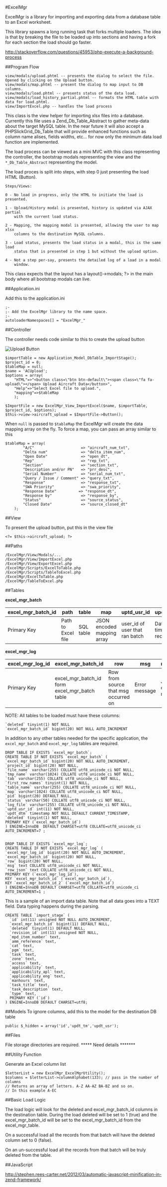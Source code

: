 #ExcelMgr

ExcelMgr is a library for importing and exporting data from a database table to an Excel worksheet.

This library spawns a long running task that forks multiple loaders. The idea is that by breaking the file to be loaded up into sections and having a fork for each section the load should go faster.

http://stackoverflow.com/questions/45953/php-execute-a-background-process

##Program Flow

    view/modals/upload.phtml -- presents the dialog to select the file. Opened by clicking on the Upload button.
    view/modals/map.phtml -- present the dialog to map input to DB columns.
    view/modals/load.phtml -- presents status of the data load.
    view/modals/load_history_partial.phtml -- formats the HTML table with data for load.phtml.
    view/ImportExcel.php -- handles the load process

This class is the view helper for importing xlsx files into a database.
Currently this file uses a Zend_Db_Table_Abstract to gather meta-data about
the target MySQL table.  In the near future it will also accept a 
PHPSlickGrid_Db_Table that will provide enhanced functions such as column
name alises, fields widths, etc... for now only the minimum data load function
are implemented.

The load process can be viewed as a mini MVC with this class representing 
the controller, the bootstrap modals representing the view and the `*_Db_Table_Abstract` representing the model.

The load proces is split into steps, with step 0 just presenting 
the load HTML (Button).

    Steps/Views:

    0 - No load in progress, only the HTML to initiate the load is presented.

    1 - Upload/History modal is presented, history is updated via AJAX partial 
        with the current load status.

    2 - Mapping, the mapping modal is presented, allowing the user to map xlsx
        columns to the destination MySQL columns.

    3 - Load status, presents the load status in a modal, this is the same load 
        status that is presented in step 1 but without the upload option.

    4 - Not a step per-say, presents the detailed log of a load in a modal 
        window.
    
This class expects that the layout has a <?php echo $this->layout()->modals; ?> in the main body where all bootstrap modals can live.

##Application.ini

Add this to the application.ini

    ;-
    ;- Add the ExcelMgr library to the name space.
    ;-
    autoloaderNamespaces[] = "ExcelMgr_"

##Controller

The controller needs code similar to this to create the upload button

![Upload Button](readme_files/upload_button.png)

    $importTable = new Application_Model_DbTable_ImportStage();
    $project_id = 0;
    $tableMap = null;
    $name = 'ACUpload';
    $options = array(
        "HTML"=>"<button class=\"btn btn-default\"><span class=\"fa fa-upload\"></span> Upload Aircraft Data</button>",
        "Help"=>"Select Excel file to upload.",
        "mapping"=>$tableMap
        );

    $ImportFile = new ExcelMgr_View_ImportExcel($name, $importTable, $project_id, $options);
    $this->view->aircraft_upload = $ImportFile->Button();

When `null` is passed to `$tableMap` the ExcelMgr will create the data mapping array on the fly. To force a map, you can pass an array similar to this

    $tableMap = array(
            "A/C"                     => "aircraft_num_txt",
            "Delta num"               => "delta_item_num",
            "Open Date"               => "open_dt",
            "Rep"                     => "rep_txt",
            "Section"                 => "section_txt",
            "Description and/or PN"   => "prr_desc",
            "Serial Number"           => "serial_num_txt",
            "Query / Issue / Comment" => "query_txt",
            "Response"                => "response_txt",
            "SWA Priority"            => "swa_priority",
            "Response Date"          => "response_dt",
            "Response by"             => "response_by",
            "Status"                  => "source_status",
            "Closed Date"             => "source_closed_dt"
        );

##View

To present the upload button, put this in the view file

    <?= $this->aircraft_upload; ?>

##Paths

    /ExcelMgr/View/Modals/...  
    /ExcelMgr/View/ImportExcel.php  
    /ExcelMgr/View/ExportExcel.php  
    /ExcelMgr/Scripts/ExcelToTable.php  
    /ExcelMgr/Scripts/TableToExcel.php  
    /ExcelMgr/ExcelToTable.php  
    /ExcelMgr/TableToExcel.php 


##Tables

**excel_mgr_batch**

|excel_mgr_batch_id |          path         |       table |                          map |          uptd_usr_id             |          updt_dtm            |          deleted |
|-------------------|-----------------------|-------------|------------------------------|----------------------------------|------------------------------|------------------|
|Primary Key        |Path to  Excel file    |SQL table    |JSON encoded mapping array    |user_id of user that ran batch    |Date &amp; time of request    |Batch was deleted |

**excel_mgr_log**

|excel_mgr_log_id   |excel_mgr_batch_id                              | row                                    |msg                |row_json             |
|-------------------|------------------------------------------------|----------------------------------------|-------------------|---------------------|
|Primary Key        | excel_mgr_batch_id form excel_mgr_batch table  |Row from source that msg occurred on    |Error message      | JSON encoded row    |

NOTE: All tables to be loaded must have these columns:

    `deleted` tinyint(1) NOT NULL  
    `excel_mgr_batch_id` bigint(20) NOT NULL AUTO_INCREMENT


In addition to any other tables needed for the specific application, the `excel_mgr_batch` and `excel_mgr_log` tables are required.

    DROP TABLE IF EXISTS `excel_mgr_batch`;
    CREATE TABLE IF NOT EXISTS `excel_mgr_batch` (
    `excel_mgr_batch_id` bigint(20) NOT NULL AUTO_INCREMENT,
    `project_id` bigint(20) NOT NULL,
    `file_name` varchar(255) COLLATE utf8_unicode_ci NOT NULL,
    `tmp_name` varchar(1024) COLLATE utf8_unicode_ci NOT NULL,
    `tab` varchar(255) COLLATE utf8_unicode_ci NOT NULL,
    `first_row_names` tinyint(1) NOT NULL,
    `table_name` varchar(255) COLLATE utf8_unicode_ci NOT NULL,
    `map` varchar(1024) COLLATE utf8_unicode_ci NOT NULL,
    `pid` bigint(20) DEFAULT NULL,
    `status` varchar(50) COLLATE utf8_unicode_ci NOT NULL,
    `log_file` varchar(255) COLLATE utf8_unicode_ci NOT NULL,
    `uptd_usr_id` int(11) NOT NULL,
    `updt_dtm` timestamp NOT NULL DEFAULT CURRENT_TIMESTAMP,
    `deleted` tinyint(1) NOT NULL,
    PRIMARY KEY (`excel_mgr_batch_id`)
    ) ENGINE=InnoDB  DEFAULT CHARSET=utf8 COLLATE=utf8_unicode_ci AUTO_INCREMENT=7 ;


    DROP TABLE IF EXISTS `excel_mgr_log`;
    CREATE TABLE IF NOT EXISTS `excel_mgr_log` (
    `excel_mgr_log_id` bigint(20) NOT NULL AUTO_INCREMENT,
    `excel_mgr_batch_id` bigint(20) NOT NULL,
    `row` bigint(20) NOT NULL,
    `msg` text COLLATE utf8_unicode_ci NOT NULL,
    `row_json` text COLLATE utf8_unicode_ci NOT NULL,
    PRIMARY KEY (`excel_mgr_log_id`),
    KEY `excel_mgr_batch_id` (`excel_mgr_batch_id`),
    KEY `excel_mgr_batch_id_2` (`excel_mgr_batch_id`)
    ) ENGINE=InnoDB DEFAULT CHARSET=utf8 COLLATE=utf8_unicode_ci AUTO_INCREMENT=1 ;

This is a sample of an import data table. Note that all data goes into a TEXT field. Data typing happens during the parsing.

    CREATE TABLE `import_stage` (
      `id` int(11) unsigned NOT NULL AUTO_INCREMENT,
      `excel_mgr_batch_id` bigint(11) DEFAULT NULL,
      `deleted` tinyint(1) DEFAULT NULL,
      `revision_id` int(11) unsigned NOT NULL,
      `mpd_item_number` text,
      `amm_reference` text,
      `cat` text,
      `pgm` text,
      `task` text,
      `zone` text,
      `access` text,
      `applicability` text,
      `applicability_apl` text,
      `applicability_eng` text,
      `manhours` text,
      `task_title` text,
      `task_description` text,
      `type` text,
      PRIMARY KEY (`id`)
    ) ENGINE=InnoDB DEFAULT CHARSET=utf8;

##Models
To ignore columns, add this to the model for the destination DB table

    public $_hidden = array('id','updt_tm','updt_usr');


##Files

File storage directories are required.
***** Need details *******

##Utility Function

Generate an Excel column list
        
    $letterList = new ExcelMgr_ExcelMgrUtility();
    $columns = $letterList->columnAlphabet(133); // pass in the number of columns
    // Returns an array of letters. A-Z AA-AZ BA-BZ and so on.
    // In this example A-EC






##Basic Load Logic

The load logic will look for the deleted and excel_mgr_batch_id columns in the destination table. During the load deleted will be set to 1 (true) and the excel_mgr_batch_id will be set to the excel_mgr_batch_id from the excel_mgr_table.

On a successful load all the records from that batch will have the deleted column set to 0 (false).

On an un-successful load all the records from that batch will be truly deleted from the table.

##JavaScript

http://stephen.rees-carter.net/2012/03/automatic-javascript-minification-in-zend-framework/